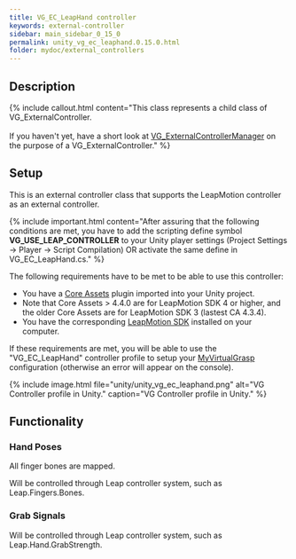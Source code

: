 ```yaml
---
title: VG_EC_LeapHand controller
keywords: external-controller
sidebar: main_sidebar_0_15_0
permalink: unity_vg_ec_leaphand.0.15.0.html
folder: mydoc/external_controllers
---
```


## Description

{% include callout.html content="This class represents a child class of VG_ExternalController.<br><br> If you haven't yet, have a short look at [VG_ExternalControllerManager](unity_component_vgexternalcontrollermanager.0.15.0.html) on the purpose of a VG_ExternalController." %}

## Setup 

This is an external controller class that supports the LeapMotion controller as an external controller.

{% include important.html content="After assuring that the following conditions are met, you have to add the scripting define symbol **VG_USE_LEAP_CONTROLLER** to your Unity player settings (Project Settings → Player → Script Compilation) OR activate the same define in VG_EC_LeapHand.cs." %}

The following requirements have to be met to be able to use this controller:

 * You have a [Core Assets](https://developer.leapmotion.com/releases) plugin imported into your Unity project.
 * Note that Core Assets > 4.4.0 are for LeapMotion SDK 4 or higher, and the older Core Assets are for LeapMotion SDK 3 (lastest CA 4.3.4).
 * You have the corresponding [LeapMotion SDK](https://developer.leapmotion.com/sdk-leap-motion-controller/) installed on your computer.

If these requirements are met, you will be able to use the "VG_EC_LeapHand" controller profile to setup your [MyVirtualGrasp](unity_component_myvirtualgrasp.0.15.0.html#controller-profile) configuration (otherwise an error will appear on the console).

{% include image.html file="unity/unity_vg_ec_leaphand.png" alt="VG Controller profile in Unity." caption="VG Controller profile in Unity." %}

## Functionality

### Hand Poses
All finger bones are mapped.

Will be controlled through Leap controller system, such as Leap.Fingers.Bones.

### Grab Signals
Will be controlled through Leap controller system, such as Leap.Hand.GrabStrength.
